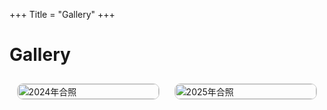 +++
Title = "Gallery"
+++

# Gallery

<div style="display: flex; flex-wrap: wrap; justify-content: space-around;">
        <div style="width: 45%; margin: 10px; border: 1px solid #ccc; border-radius: 10px; overflow: hidden;">
            <img src="/img/Gallery/2024.png" alt="2024年合照" style="width: 100%; display: block;">
        </div>
        <div style="width: 45%; margin: 10px; border: 1px solid #ccc; border-radius: 10px; overflow: hidden;">
            <img src="/img/Gallery/2025.png" alt="2025年合照" style="width: 100%; display: block;">
        </div>
</div>